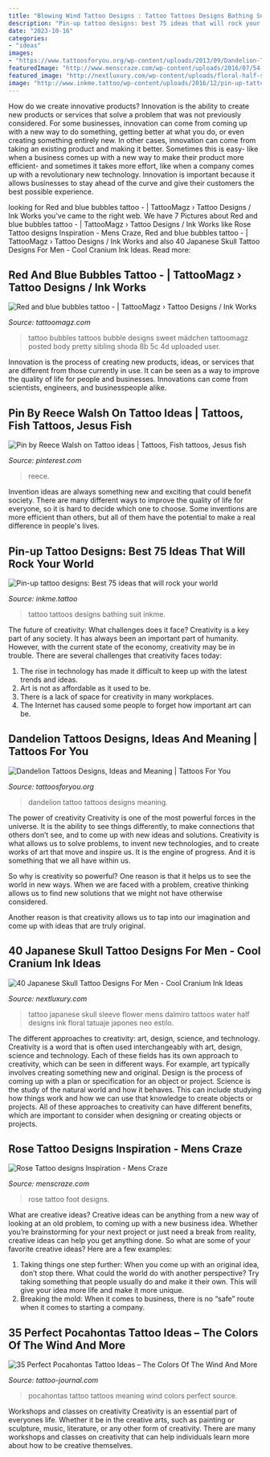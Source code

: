 ```yaml
---
title: "Blowing Wind Tattoo Designs : Tattoo Tattoos Designs Bathing Suit Inkme"
description: "Pin-up tattoo designs: best 75 ideas that will rock your world"
date: "2023-10-16"
categories:
- "ideas"
images:
- "https://www.tattoosforyou.org/wp-content/uploads/2013/09/Dandelion-Tattoo-Ideas.jpg"
featuredImage: "http://www.menscraze.com/wp-content/uploads/2016/07/54-rose-tattoo-women.jpg"
featured_image: "http://nextluxury.com/wp-content/uploads/floral-half-sleeve-with-skull-and-water-design-mens-japanese-tattoos.jpg"
image: "http://www.inkme.tattoo/wp-content/uploads/2016/12/pin-up-tattoos-desiigns-ideas0301.jpg%3Fx79615"
---
```



How do we create innovative products?
Innovation is the ability to create new products or services that solve a problem that was not previously considered. For some businesses, innovation can come from coming up with a new way to do something, getting better at what you do, or even creating something entirely new. In other cases, innovation can come from taking an existing product and making it better. Sometimes this is easy- like when a business comes up with a new way to make their product more efficient- and sometimes it takes more effort, like when a company comes up with a revolutionary new technology. Innovation is important because it allows businesses to stay ahead of the curve and give their customers the best possible experience.

	

		
looking for Red and blue bubbles tattoo - | TattooMagz › Tattoo Designs / Ink Works you've came to the right web. We have 7 Pictures about Red and blue bubbles tattoo - | TattooMagz › Tattoo Designs / Ink Works like Rose Tattoo designs Inspiration - Mens Craze, Red and blue bubbles tattoo - | TattooMagz › Tattoo Designs / Ink Works and also 40 Japanese Skull Tattoo Designs For Men - Cool Cranium Ink Ideas. Read more:
		
    
## Red And Blue Bubbles Tattoo - | TattooMagz › Tattoo Designs / Ink Works

<img loading=lazy src="https://tattoomagz.com/wp-content/uploads/2014/08/Red-and-blue-bubbles-tattoo.jpg" onerror="this.onerror=null;this.src='https://tse1.mm.bing.net/th?id=OIP.Hjqhzm6o6zPzxDR-2z1WhAHaLH&amp;pid=15.1';" alt="Red and blue bubbles tattoo - | TattooMagz › Tattoo Designs / Ink Works">

_Source: tattoomagz.com_

>tattoo bubbles tattoos bubble designs sweet mädchen tattoomagz posted body pretty sibling shoda 8b 5c 4d uploaded user. 

	

Innovation is the process of creating new products, ideas, or services that are different from those currently in use. It can be seen as a way to improve the quality of life for people and businesses. Innovations can come from scientists, engineers, and businesspeople alike.

    
## Pin By Reece Walsh On Tattoo Ideas | Tattoos, Fish Tattoos, Jesus Fish

<img loading=lazy src="https://i.pinimg.com/736x/91/8d/18/918d186b39a04cd5a951c63d321e5886.jpg" onerror="this.onerror=null;this.src='https://tse2.mm.bing.net/th?id=OIP.3h9KUWEQTJQyDHQSOyuWfwHaJ4&amp;pid=15.1';" alt="Pin by Reece Walsh on Tattoo ideas | Tattoos, Fish tattoos, Jesus fish">

_Source: pinterest.com_

>reece. 

	

Invention ideas are always something new and exciting that could benefit society. There are many different ways to improve the quality of life for everyone, so it is hard to decide which one to choose. Some inventions are more efficient than others, but all of them have the potential to make a real difference in people's lives.

    
## Pin-up Tattoo Designs: Best 75 Ideas That Will Rock Your World

<img loading=lazy src="http://www.inkme.tattoo/wp-content/uploads/2016/12/pin-up-tattoos-desiigns-ideas0301.jpg%3Fx79615" onerror="this.onerror=null;this.src='https://tse3.mm.bing.net/th?id=OIP.BLT9W7pOjRuhEIwXeH0atwHaLH&amp;pid=15.1';" alt="Pin-up tattoo designs: Best 75 ideas that will rock your world">

_Source: inkme.tattoo_

>tattoo tattoos designs bathing suit inkme. 

	

The future of creativity: What challenges does it face?
Creativity is a key part of any society. It has always been an important part of humanity. However, with the current state of the economy, creativity may be in trouble. There are several challenges that creativity faces today: 
1) The rise in technology has made it difficult to keep up with the latest trends and ideas. 
2) Art is not as affordable as it used to be. 
3) There is a lack of space for creativity in many workplaces. 
4) The Internet has caused some people to forget how important art can be.

    
## Dandelion Tattoos Designs, Ideas And Meaning | Tattoos For You

<img loading=lazy src="https://www.tattoosforyou.org/wp-content/uploads/2013/09/Dandelion-Tattoo-Ideas.jpg" onerror="this.onerror=null;this.src='https://tse3.mm.bing.net/th?id=OIP.E7dirsR7LU0VwNy3Bqg_KAHaMO&amp;pid=15.1';" alt="Dandelion Tattoos Designs, Ideas and Meaning | Tattoos For You">

_Source: tattoosforyou.org_

>dandelion tattoo tattoos designs meaning. 

	

The power of creativity
Creativity is one of the most powerful forces in the universe. It is the ability to see things differently, to make connections that others don’t see, and to come up with new ideas and solutions.
Creativity is what allows us to solve problems, to invent new technologies, and to create works of art that move and inspire us. It is the engine of progress. And it is something that we all have within us.

So why is creativity so powerful? One reason is that it helps us to see the world in new ways. When we are faced with a problem, creative thinking allows us to find new solutions that we might not have otherwise considered.

Another reason is that creativity allows us to tap into our imagination and come up with ideas that are truly original.

    
## 40 Japanese Skull Tattoo Designs For Men - Cool Cranium Ink Ideas

<img loading=lazy src="http://nextluxury.com/wp-content/uploads/floral-half-sleeve-with-skull-and-water-design-mens-japanese-tattoos.jpg" onerror="this.onerror=null;this.src='https://tse3.mm.bing.net/th?id=OIP.9t0EZDP56QkHVAxSujpGtAAAAA&amp;pid=15.1';" alt="40 Japanese Skull Tattoo Designs For Men - Cool Cranium Ink Ideas">

_Source: nextluxury.com_

>tattoo japanese skull sleeve flower mens dalmiro tattoos water half designs ink floral tatuaje japones neo estilo. 

	

The different approaches to creativity: art, design, science, and technology.
Creativity is a word that is often used interchangeably with art, design, science and technology. Each of these fields has its own approach to creativity, which can be seen in different ways. For example, art typically involves creating something new and original. Design is the process of coming up with a plan or specification for an object or project. Science is the study of the natural world and how it behaves. This can include studying how things work and how we can use that knowledge to create objects or projects. All of these approaches to creativity can have different benefits, which are important to consider when designing or creating objects or projects.

    
## Rose Tattoo Designs Inspiration - Mens Craze

<img loading=lazy src="http://www.menscraze.com/wp-content/uploads/2016/07/54-rose-tattoo-women.jpg" onerror="this.onerror=null;this.src='https://tse4.mm.bing.net/th?id=OIP.WUrFXe-4Hpn04O995EeNeQHaLR&amp;pid=15.1';" alt="Rose Tattoo designs Inspiration - Mens Craze">

_Source: menscraze.com_

>rose tattoo foot designs. 

	

What are creative ideas?
Creative ideas can be anything from a new way of looking at an old problem, to coming up with a new business idea. Whether you’re brainstorming for your next project or just need a break from reality, creative ideas can help you get anything done. So what are some of your favorite creative ideas? Here are a few examples: 
1) Taking things one step further: When you come up with an original idea, don’t stop there. What could the world do with another perspective? Try taking something that people usually do and make it their own. This will give your idea more life and make it more unique. 
2) Breaking the mold: When it comes to business, there is no “safe” route when it comes to starting a company.

    
## 35 Perfect Pocahontas Tattoo Ideas – The Colors Of The Wind And More

<img loading=lazy src="https://tattoo-journal.com/wp-content/uploads/2016/09/pocahontas-tattoo13-650x650.jpg" onerror="this.onerror=null;this.src='https://tse1.mm.bing.net/th?id=OIP.cRIZz63XoxlNx_xd5vDnNQHaHa&amp;pid=15.1';" alt="35 Perfect Pocahontas Tattoo Ideas – The Colors Of The Wind And More">

_Source: tattoo-journal.com_

>pocahontas tattoo tattoos meaning wind colors perfect source. 

	

Workshops and classes on creativity
Creativity is an essential part of everyones life. Whether it be in the creative arts, such as painting or sculpture, music, literature, or any other form of creativity. There are many workshops and classes on creativity that can help individuals learn more about how to be creative themselves.


